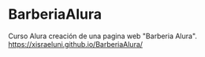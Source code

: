 # BarberiaAlura
Curso Alura creación de una pagina web "Barberia Alura".
https://xisraeluni.github.io/BarberiaAlura/
